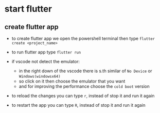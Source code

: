 # start flutter

## create flutter app

- to create flutter app we open the powershell terminal then type `flutter create <project_name>`
- to run flutter app type `flutter run`
- if vscode not detect the emulator:
  - in the right down of the vscode there is s.th similar of `No Device` or `Windows(windowsx64)`
  - so click on it then choose the emulator that you want
  - and for improving the performance choose the `cold boot` version

- to reload the changes you can type `r`, instead of stop it and run it again
- to restart the app you can type `R`, instead of stop it and run it again
